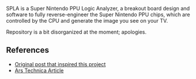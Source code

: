 SPLA is a Super Nintendo PPU Logic Analyzer, a breakout board design and
software to fully reverse-engineer the Super Nintendo PPU chips, which are
controlled by the CPU and generate the image you see on your TV.

Repository is a bit disorganized at the moment; apologies.

## References

* [Original post that inspired this project](https://byuu.org/articles/edge-of-emulation)
* [Ars Technica Article](https://arstechnica.com/gaming/2020/04/how-snes-emulators-got-a-few-pixels-from-complete-perfection/)
